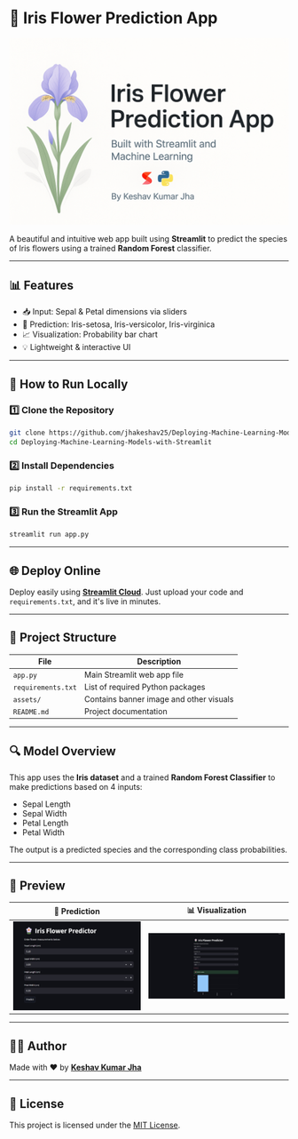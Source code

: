 # 🌸 Iris Flower Prediction App

![Banner](https://raw.githubusercontent.com/jhakeshav25/Deploying-Machine-Learning-Models-with-Streamlit/main/assets/iris_banner.png)

A beautiful and intuitive web app built using **Streamlit** to predict the species of Iris flowers using a trained **Random Forest** classifier.

---

## 📊 Features

- 📥 Input: Sepal & Petal dimensions via sliders
- 🧠 Prediction: Iris-setosa, Iris-versicolor, Iris-virginica
- 📈 Visualization: Probability bar chart
- 💡 Lightweight & interactive UI

---

## 🚀 How to Run Locally

### 1️⃣ Clone the Repository

```bash
git clone https://github.com/jhakeshav25/Deploying-Machine-Learning-Models-with-Streamlit.git
cd Deploying-Machine-Learning-Models-with-Streamlit
```

### 2️⃣ Install Dependencies

```bash
pip install -r requirements.txt
```

### 3️⃣ Run the Streamlit App

```bash
streamlit run app.py
```

---

## 🌐 Deploy Online

Deploy easily using **[Streamlit Cloud](https://streamlit.io/cloud)**. Just upload your code and `requirements.txt`, and it's live in minutes.

---

## 📂 Project Structure

| File                | Description                                  |
|---------------------|----------------------------------------------|
| `app.py`            | Main Streamlit web app file                  |
| `requirements.txt`  | List of required Python packages             |
| `assets/`           | Contains banner image and other visuals      |
| `README.md`         | Project documentation                        |

---

## 🔍 Model Overview

This app uses the **Iris dataset** and a trained **Random Forest Classifier** to make predictions based on 4 inputs:
- Sepal Length
- Sepal Width
- Petal Length
- Petal Width

The output is a predicted species and the corresponding class probabilities.

---

## 👀 Preview

| 🎯 Prediction | 📊 Visualization |
|---------------|------------------|
| ![UI](https://raw.githubusercontent.com/jhakeshav25/Deploying-Machine-Learning-Models-with-Streamlit/main/assets/iris_ui.png) | ![Chart](https://raw.githubusercontent.com/jhakeshav25/Deploying-Machine-Learning-Models-with-Streamlit/main/assets/iris_chart.png) |

---

## 🙋‍♂️ Author

Made with ❤️ by [**Keshav Kumar Jha**](https://github.com/jhakeshav25)

---

## 📝 License

This project is licensed under the [MIT License](LICENSE).
